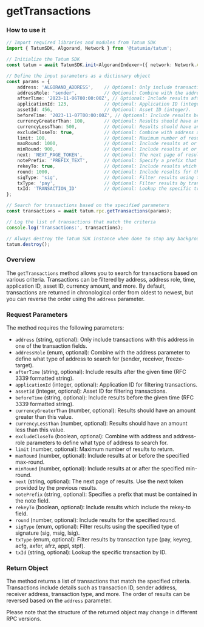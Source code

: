 # getTransactions

### How to use it

```typescript
// Import required libraries and modules from Tatum SDK
import { TatumSDK, Algorand, Network } from '@tatumio/tatum';

// Initialize the Tatum SDK
const tatum = await TatumSDK.init<AlgorandIndexer>({ network: Network.ALGORAND_INDEXER });

// Define the input parameters as a dictionary object
const params = {
    address: 'ALGORAND_ADDRESS',    // Optional: Only include transactions with this address in one of the transaction fields (string).
    addressRole: 'sender',          // Optional: Combine with the address parameter to define what type of address to search for (enum: sender, receiver, freeze-target).
    afterTime: '2023-11-06T00:00:00Z', // Optional: Include results after the given time (RFC 3339 formatted string).
    applicationId: 123,             // Optional: Application ID (integer).
    assetId: 456,                   // Optional: Asset ID (integer).
    beforeTime: '2023-11-07T00:00:00Z', // Optional: Include results before the given time (RFC 3339 formatted string).
    currencyGreaterThan: 100,       // Optional: Results should have an amount greater than this value (number).
    currencyLessThan: 500,          // Optional: Results should have an amount less than this value (number).
    excludeCloseTo: true,           // Optional: Combine with address and address-role parameters to define what type of address to search for (boolean).
    limit: 100,                     // Optional: Maximum number of results to return (number).
    maxRound: 1000,                 // Optional: Include results at or before the specified max-round (number).
    minRound: 900,                  // Optional: Include results at or after the specified min-round (number).
    next: 'NEXT_PAGE_TOKEN',        // Optional: The next page of results. Use the next token provided by the previous results (string).
    notePrefix: 'PREFIX_TEXT',      // Optional: Specify a prefix that must be contained in the note field (string).
    rekeyTo: true,                  // Optional: Include results which include the rekey-to field (boolean).
    round: 1000,                    // Optional: Include results for the specified round (number).
    sigType: 'sig',                 // Optional: Filter results using the specified type of signature (enum: sig, msig, lsig).
    txType: 'pay',                  // Optional: Filter results by transaction type (enum: pay, keyreg, acfg, axfer, afrz, appl, stpf).
    txId: 'TRANSACTION_ID'          // Optional: Lookup the specific transaction by ID (string).
};

// Search for transactions based on the specified parameters
const transactions = await tatum.rpc.getTransactions(params);

// Log the list of transactions that match the criteria
console.log('Transactions:', transactions);

// Always destroy the Tatum SDK instance when done to stop any background processes
tatum.destroy();
```

### Overview

The `getTransactions` method allows you to search for transactions based on various criteria. Transactions can be filtered by address, address role, time, application ID, asset ID, currency amount, and more. By default, transactions are returned in chronological order from oldest to newest, but you can reverse the order using the `address` parameter.

### Request Parameters

The method requires the following parameters:

- `address` (string, optional): Only include transactions with this address in one of the transaction fields.
- `addressRole` (enum, optional): Combine with the address parameter to define what type of address to search for (sender, receiver, freeze-target).
- `afterTime` (string, optional): Include results after the given time (RFC 3339 formatted string).
- `applicationId` (integer, optional): Application ID for filtering transactions.
- `assetId` (integer, optional): Asset ID for filtering transactions.
- `beforeTime` (string, optional): Include results before the given time (RFC 3339 formatted string).
- `currencyGreaterThan` (number, optional): Results should have an amount greater than this value.
- `currencyLessThan` (number, optional): Results should have an amount less than this value.
- `excludeCloseTo` (boolean, optional): Combine with address and address-role parameters to define what type of address to search for.
- `limit` (number, optional): Maximum number of results to return.
- `maxRound` (number, optional): Include results at or before the specified max-round.
- `minRound` (number, optional): Include results at or after the specified min-round.
- `next` (string, optional): The next page of results. Use the next token provided by the previous results.
- `notePrefix` (string, optional): Specifies a prefix that must be contained in the note field.
- `rekeyTo` (boolean, optional): Include results which include the rekey-to field.
- `round` (number, optional): Include results for the specified round.
- `sigType` (enum, optional): Filter results using the specified type of signature (sig, msig, lsig).
- `txType` (enum, optional): Filter results by transaction type (pay, keyreg, acfg, axfer, afrz, appl, stpf).
- `txId` (string, optional): Lookup the specific transaction by ID.

### Return Object

The method returns a list of transactions that match the specified criteria. Transactions include details such as transaction ID, sender address, receiver address, transaction type, and more. The order of results can be reversed based on the `address` parameter.

Please note that the structure of the returned object may change in different RPC versions.
